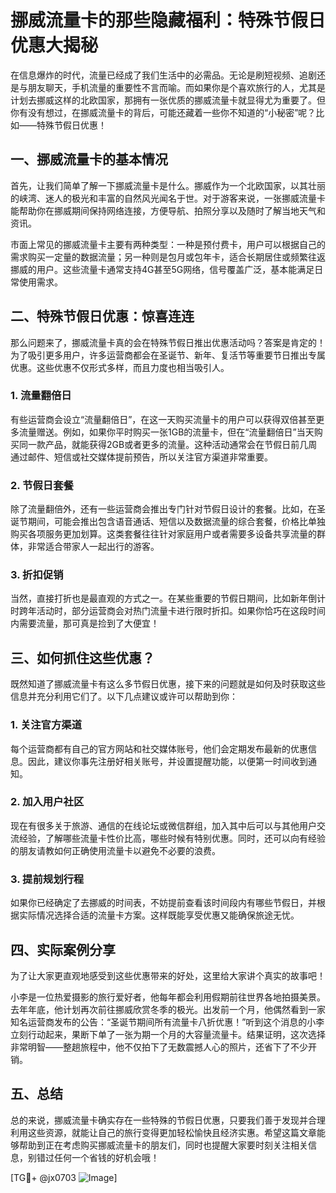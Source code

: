 # 挪威流量卡的那些隐藏福利：特殊节假日优惠大揭秘

在信息爆炸的时代，流量已经成了我们生活中的必需品。无论是刷短视频、追剧还是与朋友聊天，手机流量的重要性不言而喻。而如果你是个喜欢旅行的人，尤其是计划去挪威这样的北欧国家，那拥有一张优质的挪威流量卡就显得尤为重要了。但你有没有想过，在挪威流量卡的背后，可能还藏着一些你不知道的“小秘密”呢？比如——特殊节假日优惠！

## 一、挪威流量卡的基本情况

首先，让我们简单了解一下挪威流量卡是什么。挪威作为一个北欧国家，以其壮丽的峡湾、迷人的极光和丰富的自然风光闻名于世。对于游客来说，一张挪威流量卡能帮助你在挪威期间保持网络连接，方便导航、拍照分享以及随时了解当地天气和资讯。

市面上常见的挪威流量卡主要有两种类型：一种是预付费卡，用户可以根据自己的需求购买一定量的数据流量；另一种则是包月或包年卡，适合长期居住或频繁往返挪威的用户。这些流量卡通常支持4G甚至5G网络，信号覆盖广泛，基本能满足日常使用需求。

## 二、特殊节假日优惠：惊喜连连

那么问题来了，挪威流量卡真的会在特殊节假日推出优惠活动吗？答案是肯定的！为了吸引更多用户，许多运营商都会在圣诞节、新年、复活节等重要节日推出专属优惠。这些优惠不仅形式多样，而且力度也相当吸引人。

### 1. 流量翻倍日

有些运营商会设立“流量翻倍日”，在这一天购买流量卡的用户可以获得双倍甚至更多流量赠送。例如，如果你平时购买一张1GB的流量卡，但在“流量翻倍日”当天购买同一款产品，就能获得2GB或者更多的流量。这种活动通常会在节假日前几周通过邮件、短信或社交媒体提前预告，所以关注官方渠道非常重要。

### 2. 节假日套餐

除了流量翻倍外，还有一些运营商会推出专门针对节假日设计的套餐。比如，在圣诞节期间，可能会推出包含语音通话、短信以及数据流量的综合套餐，价格比单独购买各项服务更加划算。这类套餐往往针对家庭用户或者需要多设备共享流量的群体，非常适合带家人一起出行的游客。

### 3. 折扣促销

当然，直接打折也是最直观的方式之一。在某些重要的节假日期间，比如新年倒计时跨年活动时，部分运营商会对热门流量卡进行限时折扣。如果你恰巧在这段时间内需要流量，那可真是捡到了大便宜！

## 三、如何抓住这些优惠？

既然知道了挪威流量卡有这么多节假日优惠，接下来的问题就是如何及时获取这些信息并充分利用它们了。以下几点建议或许可以帮助到你：

### 1. 关注官方渠道

每个运营商都有自己的官方网站和社交媒体账号，他们会定期发布最新的优惠信息。因此，建议你事先注册好相关账号，并设置提醒功能，以便第一时间收到通知。

### 2. 加入用户社区

现在有很多关于旅游、通信的在线论坛或微信群组，加入其中后可以与其他用户交流经验，了解哪些流量卡性价比高，哪些时候有特别优惠。同时，还可以向有经验的朋友请教如何正确使用流量卡以避免不必要的浪费。

### 3. 提前规划行程

如果你已经确定了去挪威的时间表，不妨提前查看该时间段内有哪些节假日，并根据实际情况选择合适的流量卡方案。这样既能享受优惠又能确保旅途无忧。

## 四、实际案例分享

为了让大家更直观地感受到这些优惠带来的好处，这里给大家讲个真实的故事吧！

小李是一位热爱摄影的旅行爱好者，他每年都会利用假期前往世界各地拍摄美景。去年年底，他计划再次前往挪威欣赏冬季的极光。出发前一个月，他偶然看到一家知名运营商发布的公告：“圣诞节期间所有流量卡八折优惠！”听到这个消息的小李立刻行动起来，果断下单了一张为期一个月的大容量流量卡。结果证明，这次选择非常明智——整趟旅程中，他不仅拍下了无数震撼人心的照片，还省下了不少开销。

## 五、总结

总的来说，挪威流量卡确实存在一些特殊的节假日优惠，只要我们善于发现并合理利用这些资源，就能让自己的旅行变得更加轻松愉快且经济实惠。希望这篇文章能够帮助到正在考虑购买挪威流量卡的朋友们，同时也提醒大家要时刻关注相关信息，别错过任何一个省钱的好机会哦！

[TG💪+ @jx0703 ![Image](https://github.com/user-attachments/assets/dbca1d08-cadb-493c-b0ec-ad6f7a83f270)]
